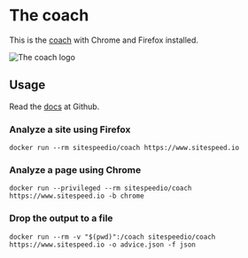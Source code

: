 # The coach

This is the [coach](https://github.com/sitespeedio/coach) with Chrome and Firefox installed.

![The coach logo](https://github.com/sitespeedio/coach/raw/master/img/coach.png)

## Usage
Read the [docs](https://github.com/sitespeedio/coach) at Github.

### Analyze a site using Firefox
```
docker run --rm sitespeedio/coach https://www.sitespeed.io
```

### Analyze a page using Chrome
```
docker run --privileged --rm sitespeedio/coach https://www.sitespeed.io -b chrome
```

### Drop the output to a file
```
docker run --rm -v "$(pwd)":/coach sitespeedio/coach https://www.sitespeed.io -o advice.json -f json
```
